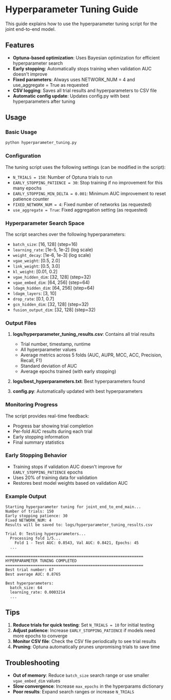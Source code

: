 # Hyperparameter Tuning Guide

This guide explains how to use the hyperparameter tuning script for the joint end-to-end model.

## Features

- **Optuna-based optimization**: Uses Bayesian optimization for efficient hyperparameter search
- **Early stopping**: Automatically stops training when validation AUC doesn't improve
- **Fixed parameters**: Always uses NETWORK_NUM = 4 and use_aggregate = True as requested
- **CSV logging**: Saves all trial results and hyperparameters to CSV file
- **Automatic config update**: Updates config.py with best hyperparameters after tuning

## Usage

### Basic Usage

```bash
python hyperparameter_tuning.py
```

### Configuration

The tuning script uses the following settings (can be modified in the script):

- `N_TRIALS = 150`: Number of Optuna trials to run
- `EARLY_STOPPING_PATIENCE = 30`: Stop training if no improvement for this many epochs
- `EARLY_STOPPING_MIN_DELTA = 0.001`: Minimum AUC improvement to reset patience counter
- `FIXED_NETWORK_NUM = 4`: Fixed number of networks (as requested)
- `use_aggregate = True`: Fixed aggregation setting (as requested)

### Hyperparameter Search Space

The script searches over the following hyperparameters:

- `batch_size`: [16, 128] (step=16)
- `learning_rate`: [1e-5, 1e-2] (log scale)
- `weight_decay`: [1e-6, 1e-3] (log scale)
- `vgae_weight`: [0.5, 2.0]
- `link_weight`: [0.5, 3.0]
- `kl_weight`: [0.01, 0.2]
- `vgae_hidden_dim`: [32, 128] (step=32)
- `vgae_embed_dim`: [64, 256] (step=64)
- `ldagm_hidden_dim`: [64, 256] (step=64)
- `ldagm_layers`: [3, 10]
- `drop_rate`: [0.1, 0.7]
- `gcn_hidden_dim`: [32, 128] (step=32)
- `fusion_output_dim`: [32, 128] (step=32)

### Output Files

1. **logs/hyperparameter_tuning_results.csv**: Contains all trial results
   - Trial number, timestamp, runtime
   - All hyperparameter values
   - Average metrics across 5 folds (AUC, AUPR, MCC, ACC, Precision, Recall, F1)
   - Standard deviation of AUC
   - Average epochs trained (with early stopping)

2. **logs/best_hyperparameters.txt**: Best hyperparameters found

3. **config.py**: Automatically updated with best hyperparameters

### Monitoring Progress

The script provides real-time feedback:
- Progress bar showing trial completion
- Per-fold AUC results during each trial
- Early stopping information
- Final summary statistics

### Early Stopping Behavior

- Training stops if validation AUC doesn't improve for `EARLY_STOPPING_PATIENCE` epochs
- Uses 20% of training data for validation
- Restores best model weights based on validation AUC

### Example Output

```
Starting hyperparameter tuning for joint_end_to_end_main...
Number of trials: 150
Early stopping patience: 30
Fixed NETWORK_NUM: 4
Results will be saved to: logs/hyperparameter_tuning_results.csv

Trial 0: Testing hyperparameters...
  Processing fold 1/5...
    Fold 1 - Test AUC: 0.8543, Val AUC: 0.8421, Epochs: 45
  ...

============================================================
HYPERPARAMETER TUNING COMPLETED
============================================================
Best trial number: 67
Best average AUC: 0.8765

Best hyperparameters:
  batch_size: 64
  learning_rate: 0.0003214
  ...
```

## Tips

1. **Reduce trials for quick testing**: Set `N_TRIALS = 10` for initial testing
2. **Adjust patience**: Increase `EARLY_STOPPING_PATIENCE` if models need more epochs to converge
3. **Monitor CSV file**: Check the CSV file periodically to see trial results
4. **Pruning**: Optuna automatically prunes unpromising trials to save time

## Troubleshooting

- **Out of memory**: Reduce `batch_size` search range or use smaller `vgae_embed_dim` values
- **Slow convergence**: Increase `max_epochs` in the hyperparams dictionary
- **Poor results**: Expand search ranges or increase `N_TRIALS`
